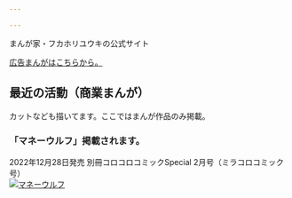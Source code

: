 ```yaml
---

---
```


まんが家・フカホリユウキの公式サイト

[広告まんがはこちらから。](https://admanga.rock54.net/) 

## 最近の活動（商業まんが）
カットなども描いてます。ここではまんが作品のみ掲載。

### 「マネーウルフ」掲載されます。
2022年12月28日発売 別冊コロコロコミックSpecial 2月号（ミラコロコミック号）  
[![マネーウルフ](https://rock54website.s3.ap-northeast-1.amazonaws.com/news/202212_miracoro_moneywolf.jpg "マネーウルフ")](https://amzn.to/3vVJ7Mz)